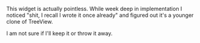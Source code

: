 This widget is actually pointless. While week deep in implementation I noticed "shit, I recall I wrote it once already"
and figured out it's a younger clone of TreeView.

I am not sure if I'll keep it or throw it away.